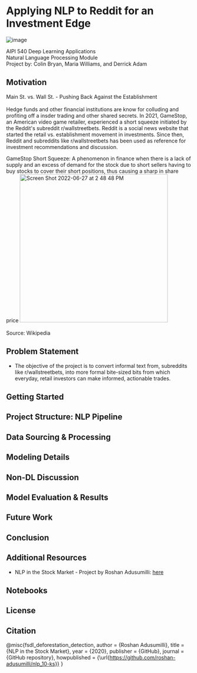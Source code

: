 # Applying NLP to Reddit for an Investment Edge
 ![image](https://user-images.githubusercontent.com/78511177/176003905-7eed8447-4bd7-43d5-98d0-ed475fe48a73.png)



AIPI 540 Deep Learning Applications
<br> Natural Language Processing Module
<br> Project by: Colin Bryan, Maria Williams, and Derrick Adam

Motivation
----------
Main St. vs. Wall St. - Pushing Back Against the Establishment 
<br>
<br> Hedge funds and other financial institutions are know for colluding and profiting off a insder trading and other shared secrets. In 2021, GameStop, an American video game retailer, experienced a short squeeze initiated by the Reddit's subreddit r/wallstreetbets. Reddit is a social news website that started the retail vs. establishment movement in investments. Since then, Reddit and subreddits like r/wallstreetbets has been used as reference for investment recommendations and discussion. 

GameStop Short Squeeze: A phenomenon in finance when there is a lack of supply and an excess of demand for the stock due to short sellers having to buy stocks to cover their short positions, thus causing a sharp in share price
<img width="401" alt="Screen Shot 2022-06-27 at 2 48 48 PM" src="https://user-images.githubusercontent.com/78511177/176013914-8cca57f4-aad4-44a2-baed-ac7e06de1aa4.png">
<br> 
<br> Source: Wikipedia


Problem Statement
-----------------
* The objective of the project is to convert informal text from, subreddits like r/wallstreetbets, into more formal bite-sized bits from which everyday, retail investors can make informed, actionable trades. 

Getting Started
---------------

Project Structure: NLP Pipeline
-----------------

Data Sourcing & Processing
--------------------------

Modeling Details
----------------

Non-DL Discussion
---------------

Model Evaluation & Results
----------------------------

Future Work
------------

Conclusion
----------

Additional Resources
--------------------
* NLP in the Stock Market - Project by Roshan Adusumilli: [here](https://towardsdatascience.com/nlp-in-the-stock-market-8760d062eb92#:~:text=Machine%20learning%20models%20implemented%20in,forms%20to%20forecast%20stock%20movements.)

Notebooks
---------

License
-------

Citation
--------
@misc{fsdl_deforestation_detection,
  author = {Roshan Adusumilli},
  title = {NLP in the Stock Market},
  year = {2020},
  publisher = {GitHub},
  journal = {GitHub repository},
  howpublished = {\url{https://github.com/roshan-adusumilli/nlp_10-ks}}
}
